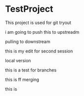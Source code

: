 TestProject
===========

This project is used for git tryout

i am going to push this to upstreadm


pulling to downstream



this is my edit for second session


local version

this is a test for branches


this is  ff merging

this is 